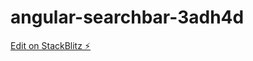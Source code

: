 # angular-searchbar-3adh4d

[Edit on StackBlitz ⚡️](https://stackblitz.com/edit/angular-searchbar-3adh4d)